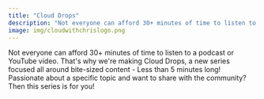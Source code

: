 ```yaml
---
title: "Cloud Drops"
description: "Not everyone can afford 30+ minutes of time to listen to a podcast or YouTube video. That's why we're making Cloud Drops, a new series focused all around bite-sized content - Less than 5 minutes long! Passionate about a specific topic and want to share with the community? Then this series is for you!"
image: img/cloudwithchrislogo.png
---
```

Not everyone can afford 30+ minutes of time to listen to a podcast or YouTube video. That's why we're making Cloud Drops, a new series focused all around bite-sized content - Less than 5 minutes long! Passionate about a specific topic and want to share with the community? Then this series is for you!